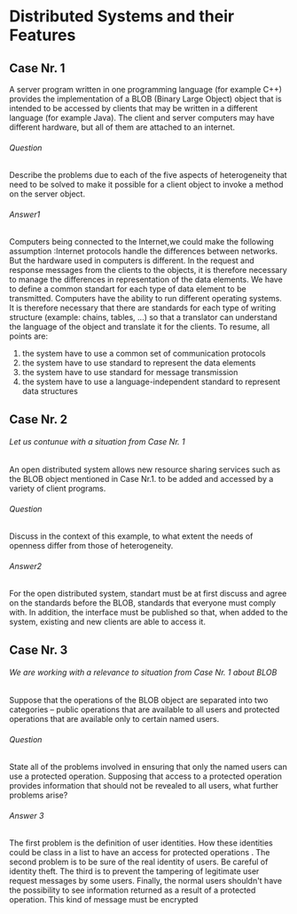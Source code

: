 # Distributed Systems and their Features
## Case Nr. 1
A server program written in one programming language (for example C++) provides the implementation of a BLOB (Binary Large Object) object that is intended to be accessed by clients that may be written in a different language (for example Java). The client and server computers may have different hardware, but all of them are attached to an internet.

###### *Question*
Describe the problems due to each of the five aspects of heterogeneity that need to be solved to make it possible for a client object to invoke a method on the server object.

###### *Answer1*
Computers being connected to the Internet,we could make the following assumption :Internet protocols handle the differences between networks.
But the hardware used in computers is different. In the request and response messages from the clients to the objects, it is therefore necessary to manage the differences in representation of the data elements.
We have to define a common standart for each type of data element to be transmitted.
Computers have the ability to run different operating systems.
It is therefore necessary that there are standards for each type of writing structure (example: chains, tables, ...) so that a translator can understand the language of the object and translate it for the clients.
To resume, all points are:
1) the system have to use a common set of communication protocols
2) the system have to use standard to represent the data elements
3) the system have to use standard for message transmission
4) the system have to use a language-independent standard to represent data structures

## Case Nr. 2
###### *Let us contunue with a situation from Case Nr. 1*
An open distributed system allows new resource sharing services such as the BLOB object mentioned in Case Nr.1. 
to be added and accessed by a variety of client programs. 
###### *Question*
Discuss in the context of this example, to what extent the needs of openness differ from those of heterogeneity.

###### *Answer2*
For the open distributed system, standart must be at first discuss and agree on the standards before the BLOB, standards that everyone must comply with.
In addition, the interface must be published so that, when added to the system, existing and new clients are able to access it.

## Case Nr. 3
###### *We are working with a relevance to situation from Case Nr. 1 about BLOB*
Suppose that the operations of the BLOB object are separated into two categories – public
operations that are available to all users and protected operations that are available only to certain
named users. 
###### *Question*
State all of the problems involved in ensuring that only the named users can use a
protected operation. Supposing that access to a protected operation provides information that
should not be revealed to all users, what further problems arise?

###### *Answer 3*
The first problem is the definition of user identities. How these identities could be class in a list to have an access for protected operations .
The second problem is to be sure of the real identity of users. Be careful of identity theft.
The third is to prevent the tampering of legitimate user request messages by some users.
Finally, the normal users shouldn't have the possibility to see information returned as a result of a protected operation. This kind of message must be encrypted
